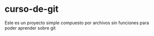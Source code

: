 # curso-de-git
Este es un proyecto simple compuesto por archivos sin funciones para poder aprender sobre git
